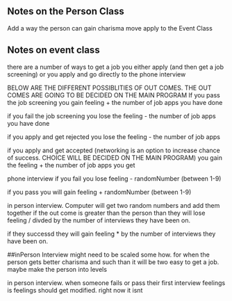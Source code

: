 ## Notes on the Person Class
Add a way the person can gain charisma
move apply to the Event Class

## Notes on event class
there are a number of ways to get a job
you either apply (and then get a job screening)
or you apply and go directly to the phone interview

BELOW ARE THE DIFFERENT POSSIBLITIES OF OUT COMES.  THE OUT COMES ARE GOING TO BE DECIDED ON THE MAIN PROGRAM
If you pass the job screening 
you gain feeling + the number of job apps you have done

if you fail the job screening
you lose the feeling - the number of job apps you have done

if you apply and  get rejected 
you lose the feeling - the number of job apps

if you apply and get accepted (networking is an option to increase chance of success.  CHOICE WILL BE DECIDED ON THE MAIN PROGRAM)
you gain the feeling + the number of job apps you get

phone interview 
if you fail you lose feeling - randomNumber (between 1-9)

if you pass you will gain feeling + randomNumber (between 1-9)

in person interview.  Computer will get two random numbers and add them together if the out come is greater than the person than they will lose feeling / divded by the number of interviews they have been on.

if they successd they will gain feeling * by the number of interviews they have been on.



##inPerson Interview might need to be scaled some how. for when the person gets better charisma and such than it will be two easy to get a job.  maybe make the person into levels

in person interview.  when someone fails or pass their first interview feelings is feelings should get modified.  right now it isnt

